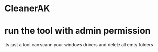 # CleanerAK
# run the tool with admin permission
its just a tool can scann your windows drivers and delete all emty folders 
